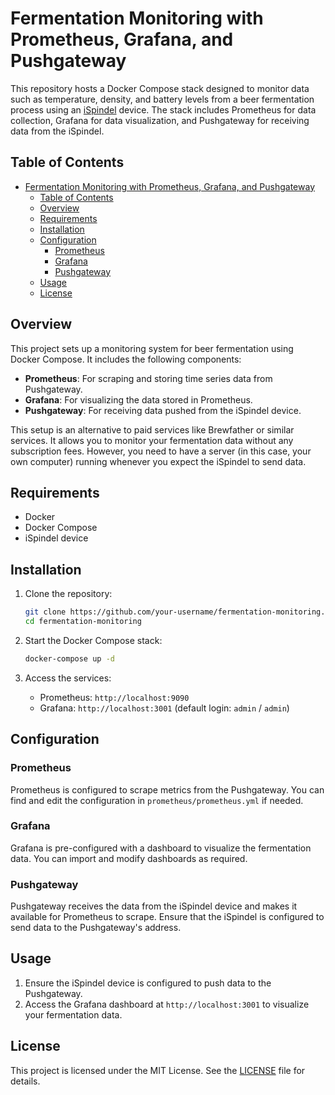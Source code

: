 # Fermentation Monitoring with Prometheus, Grafana, and Pushgateway

This repository hosts a Docker Compose stack designed to monitor data such as temperature, density, and battery levels from a beer fermentation process using an [iSpindel](https://github.com/universam1/iSpindel) device. The stack includes Prometheus for data collection, Grafana for data visualization, and Pushgateway for receiving data from the iSpindel.

## Table of Contents

- [Fermentation Monitoring with Prometheus, Grafana, and Pushgateway](#fermentation-monitoring-with-prometheus-grafana-and-pushgateway)
  - [Table of Contents](#table-of-contents)
  - [Overview](#overview)
  - [Requirements](#requirements)
  - [Installation](#installation)
  - [Configuration](#configuration)
    - [Prometheus](#prometheus)
    - [Grafana](#grafana)
    - [Pushgateway](#pushgateway)
  - [Usage](#usage)
  - [License](#license)

## Overview

This project sets up a monitoring system for beer fermentation using Docker Compose. It includes the following components:

-   **Prometheus**: For scraping and storing time series data from Pushgateway.
-   **Grafana**: For visualizing the data stored in Prometheus.
-   **Pushgateway**: For receiving data pushed from the iSpindel device.

This setup is an alternative to paid services like Brewfather or similar services. It allows you to monitor your fermentation data without any subscription fees. However, you need to have a server (in this case, your own computer) running whenever you expect the iSpindel to send data.

## Requirements

-   Docker
-   Docker Compose
-   iSpindel device

## Installation

1. Clone the repository:

    ```sh
    git clone https://github.com/your-username/fermentation-monitoring.git
    cd fermentation-monitoring
    ```

2. Start the Docker Compose stack:

    ```sh
    docker-compose up -d
    ```

3. Access the services:
    - Prometheus: `http://localhost:9090`
    - Grafana: `http://localhost:3001` (default login: `admin` / `admin`)

## Configuration

### Prometheus

Prometheus is configured to scrape metrics from the Pushgateway. You can find and edit the configuration in `prometheus/prometheus.yml` if needed.

### Grafana

Grafana is pre-configured with a dashboard to visualize the fermentation data. You can import and modify dashboards as required.

### Pushgateway

Pushgateway receives the data from the iSpindel device and makes it available for Prometheus to scrape. Ensure that the iSpindel is configured to send data to the Pushgateway's address.

## Usage

1. Ensure the iSpindel device is configured to push data to the Pushgateway.
2. Access the Grafana dashboard at `http://localhost:3001` to visualize your fermentation data.

## License

This project is licensed under the MIT License. See the [LICENSE](LICENSE) file for details.
